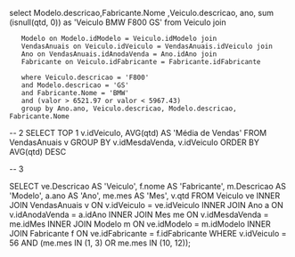 
select Modelo.descricao,Fabricante.Nome ,Veiculo.descricao, ano, sum (isnull(qtd, 0)) as 'Veiculo BMW F800 GS'
from Veiculo join

	   Modelo on Modelo.idModelo = Veiculo.idModelo join
	   VendasAnuais on Veiculo.idVeiculo = VendasAnuais.idVeiculo join
	   Ano on VendasAnuais.idAnodaVenda = Ano.idAno join
	   Fabricante on Veiculo.idFabricante = Fabricante.idFabricante

	   where Veiculo.descricao = 'F800'
	   and Modelo.descricao = 'GS'
	   and Fabricante.Nome = 'BMW'
	   and (valor > 6521.97 or valor < 5967.43)
	   group by Ano.ano, Veiculo.descricao, Modelo.descricao, Fabricante.Nome



-- 2
SELECT 
    TOP 1
    v.idVeiculo,
    AVG(qtd) AS 'Média de Vendas'
FROM VendasAnuais v
GROUP BY v.idMesdaVenda, v.idVeiculo
ORDER BY AVG(qtd) DESC

-- 3

SELECT 
    ve.Descricao AS 'Veiculo',
    f.nome AS 'Fabricante',
    m.Descricao AS 'Modelo',
    a.ano AS 'Ano',
    me.mes AS 'Mes',
    v.qtd
FROM Veiculo ve
INNER JOIN VendasAnuais v ON v.idVeiculo = ve.idVeiculo
INNER JOIN Ano a ON v.idAnodaVenda = a.idAno
INNER JOIN Mes me ON v.idMesdaVenda = me.idMes
INNER JOIN Modelo m ON ve.idModelo = m.idModelo
INNER JOIN Fabricante f ON ve.idFabricante = f.idFabricante
WHERE v.idVeiculo = 56 AND (me.mes IN (1, 3) OR me.mes IN (10, 12));
